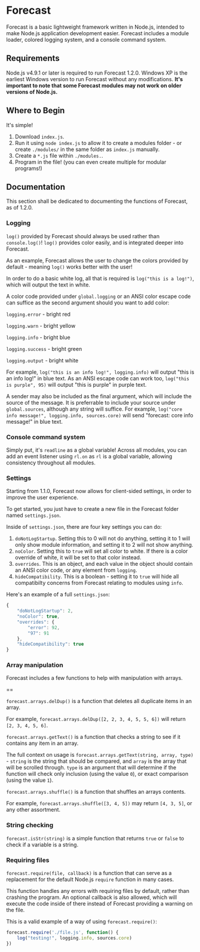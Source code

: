 # Forecast
Forecast is a basic lightweight framework written in Node.js, intended to make Node.js application development easier. 
Forecast includes a module loader, colored logging system, and a console command system.

## Requirements
Node.js v4.9.1 or later is required to run Forecast 1.2.0. Windows XP is the earliest Windows version to run Forecast without any modifications.
**It's important to note that some Forecast modules may not work on older versions of Node.js.** 

## Where to Begin
It's simple! 
1. Download `index.js`.
2. Run it using `node index.js` to allow it to create a modules folder - or create `./modules/` in the same folder as `index.js` manually.
3. Create a `*.js` file within `./modules.`.
4. Program in the file! (you can even create multiple for modular programs!)

## Documentation
This section shall be dedicated to documenting the functions of Forecast, as of 1.2.0.

### Logging
`log()` provided by Forecast should always be used rather than `console.log()`! `log()` provides color easily, and is integrated deeper into Forecast. 

As an example, Forecast allows the user to change the colors provided by default - meaning `log()` works better with the user!

In order to do a basic white log, all that is required is `log("this is a log!")`, which will output the text in white. 

A color code provided under `global.logging` or an ANSI color escape code can suffice as the second argument should you want to add color:

`logging.error` - bright red

`logging.warn` - bright yellow

`logging.info` - bright blue

`logging.success` - bright green

`logging.output` - bright white

For example, `log("this is an info log!", logging.info)` will output "this is an info log!" in blue text. As an ANSI escape code can work too, `log("this is purple", 95)` will output "this is purple" in purple text.

A sender may also be included as the final argument, which will include the source of the message. It is preferrable to include your source under `global.sources`, although any string will suffice.
For example, `log("core info message!", logging.info, sources.core)` will send "forecast: core info message!" in blue text.

### Console command system
Simply put, it's `readline` as a global variable! Across all modules, you can add an event listener using `rl.on` as `rl` is a global variable, allowing consistency throughout all modules.

### Settings
Starting from 1.1.0, Forecast now allows for client-sided settings, in order to improve the user experience.

To get started, you just have to create a new file in the Forecast folder named `settings.json`.

Inside of `settings.json`, there are four key settings you can do:

1. `doNotLogStartup`. Setting this to 0 will not do anything, setting it to 1 will only show module information, and setting it to 2 will not show anything.
2. `noColor`. Setting this to `true` will set all color to white. If there is a color override of white, it will be set to that color instead.
3. `overrides`. This is an object, and each value in the object should contain an ANSI color code, or any element from `logging`.
4. `hideCompatibility`. This is a boolean - setting it to `true` will hide all compatibilty concerns from Forecast relating to modules using `info`. 

Here's an example of a full `settings.json`:
```js
{
	"doNotLogStartup": 2,
	"noColor": true,
	"overrides": {
		"error": 92,
		"97": 91
	},
	"hideCompatibility": true
}
```

### Array manipulation
Forecast includes a few functions to help with manipulation with arrays.

==

`forecast.arrays.delDup()` is a function that deletes all duplicate items in an array.

For example, `forecast.arrays.delDup([2, 2, 3, 4, 5, 5, 6])` will return `[2, 3, 4, 5, 6]`.


`forecast.arrays.getText()` is a function that checks a string to see if it contains any item in an array.

The full context on usage is `forecast.arrays.getText(string, array, type)` - `string` is the string that should be compared, and `array` is the array that will be scrolled through. `type` is an argument that will determine if the function will check only inclusion (using the value `0`), or exact comparison (using the value `1`).


`forecast.arrays.shuffle()` is a function that shuffles an arrays contents.

For example, `forecast.arrays.shuffle([3, 4, 5])` may return `[4, 3, 5]`, or any other assortment.


### String checking
`forecast.isStr(string)` is a simple function that returns `true` or `false` to check if a variable is a string.

### Requiring files
`forecast.require(file, callback)` is a function that can serve as a replacement for the default Node.js `require` function in many cases.

This function handles any errors with requiring files by default, rather than crashing the program. An optional callback is also allowed, which will execute the code inside of there instead of Forecast providing a warning on the file.

This is a valid example of a way of using `forecast.require()`:
```js
forecast.require('./file.js', function() {
	log("testing!", logging.info, sources.core)	
})
```
